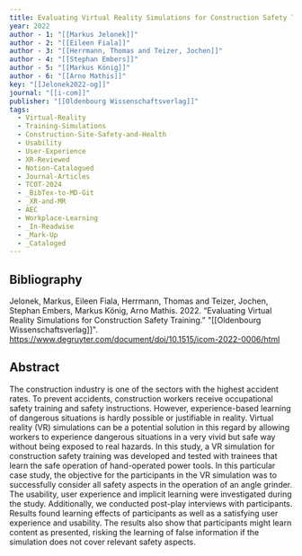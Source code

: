 ```yaml
---
title: Evaluating Virtual Reality Simulations for Construction Safety Training
year: 2022
author - 1: "[[Markus Jelonek]]"
author - 2: "[[Eileen Fiala]]"
author - 3: "[[Herrmann, Thomas and Teizer, Jochen]]"
author - 4: "[[Stephan Embers]]"
author - 5: "[[Markus König]]"
author - 6: "[[Arno Mathis]]"
key: "[[Jelonek2022-og]]"
journal: "[[i-com]]"
publisher: "[[Oldenbourg Wissenschaftsverlag]]"
tags:
  - Virtual-Reality
  - Training-Simulations
  - Construction-Site-Safety-and-Health
  - Usability
  - User-Experience
  - XR-Reviewed
  - Notion-Catalogued
  - Journal-Articles
  - TCOT-2024
  - _BibTex-to-MD-Git
  - _XR-and-MR
  - AEC
  - Workplace-Learning
  - _In-Readwise
  - _Mark-Up
  - _Cataloged
---
```


## Bibliography
Jelonek, Markus, Eileen Fiala, Herrmann, Thomas and Teizer, Jochen, Stephan Embers, Markus König, Arno Mathis. 2022. “Evaluating Virtual Reality Simulations for Construction Safety Training.” "[[Oldenbourg Wissenschaftsverlag]]". https://www.degruyter.com/document/doi/10.1515/icom-2022-0006/html

## Abstract
The construction industry is one of the sectors with the highest accident rates. To prevent accidents, construction workers receive occupational safety training and safety instructions. However, experience-based learning of dangerous situations is hardly possible or justifiable in reality. Virtual reality (VR) simulations can be a potential solution in this regard by allowing workers to experience dangerous situations in a very vivid but safe way without being exposed to real hazards. In this study, a VR simulation for construction safety training was developed and tested with trainees that learn the safe operation of hand-operated power tools. In this particular case study, the objective for the participants in the VR simulation was to successfully consider all safety aspects in the operation of an angle grinder. The usability, user experience and implicit learning were investigated during the study. Additionally, we conducted post-play interviews with participants. Results found learning effects of participants as well as a satisfying user experience and usability. The results also show that participants might learn content as presented, risking the learning of false information if the simulation does not cover relevant safety aspects.
